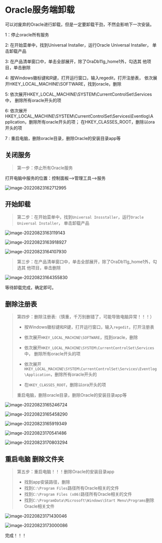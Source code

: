 # Oracle服务端卸载

可以对废弃的Oracle进行卸载，但是一定要卸载干劲，不然会影响下一次安装。



1：停止oracle所有服务	

2:   在开始菜单中，找到Universal Installer，运行Oracle Universal Installer，	单击卸载产品     

3:    在产品清单窗口中，单击全部展开，除了OraDb11g_home1外，勾选其	他项目，单击删除	

4:    按Windows徽标键和R键，打开运行窗口，输入regedit，打开注册表，	依次展开HKEY_LOCAL_MACHINE\SOFTWARE，找到oracle，删除	

5:    依次展开HKEY_LOCAL_MACHINE\SYSTEM\CurrentControlSet\Services中，	删除所有oracle开头的项	

6:    依次展开	HKEY_LOCAL_MACHINE\SYSTEM\CurrentControlSet\Services\Eventlog\A	pplication，删除所有oracle开头的项；		在HKEY_CLASSES_ROOT，删除以ora开头的项	

7 :   重启电脑，删除oracle目录，删除Oracle的安装目录app等



## 关闭服务

> 第一步：停止所有Oracle服务

打开电脑中服务的位置：控制面板-->管理工具-->服务

![image-20220823162712995](http://img.itzhameng.com/blog/image-20220823162712995.png?imageslim)



## 开始卸载

> 第二步：在开始菜单中，找到`Universal Inssstaller`，运行`Oracle Universal Installer`，	单击卸载产品

![image-20220823163119143](http://img.itzhameng.com/blog/image-20220823163119143.png?imageslim)

![image-20220823163918927](http://img.itzhameng.com/blog/image-20220823163918927.png?imageslim)

![image-20220823164107930](http://img.itzhameng.com/blog/image-20220823164107930.png?imageslim)



> 第三步：在产品清单窗口中，单击全部展开，除了OraDb11g_home1外，勾选其	他项目，单击删除	

![image-20220823164355830](http://img.itzhameng.com/blog/image-20220823164355830.png?imageslim)

等待卸载完成，确定即可。



## 删除注册表

> 第四步：删除注册表:（慎重，千万别删错了，可能导致电脑异常！！！）
>
> - 按Windows徽标键和R键，打开运行窗口，输入`regedit`，打开注册表
> - 依次展开`HKEY_LOCAL_MACHINE\SOFTWARE`，找到oracle，删除	
>
> - 依次展开`HKEY_LOCAL_MACHINE\SYSTEM\CurrentControlSet\Services`中，	删除所有oracle开头的项	
>
> - 依次展开`HKEY_LOCAL_MACHINE\SYSTEM\CurrentControlSet\Services\Eventlog\Application`，删除所有oracle开头的
> - 在`HKEY_CLASSES_ROOT`，删除以ora开头的项	
>
> 重启电脑，删除oracle目录，删除Oracle的安装目录app等

![image-20220823165246724](http://img.itzhameng.com/blog/image-20220823165246724.png?imageslim)

![image-20220823165458290](http://img.itzhameng.com/blog/image-20220823165458290.png?imageslim)

![image-20220823165919349](http://img.itzhameng.com/blog/image-20220823165919349.png?imageslim)

![image-20220823170541486](http://img.itzhameng.com/blog/image-20220823170541486.png?imageslim)

![image-20220823170803294](http://img.itzhameng.com/blog/image-20220823170803294.png?imageslim)



## 重启电脑 删除文件夹

> 第五步：重启电脑！！！删除Oracle的安装目录app
>
> - 找到app安装路径，删除
> - 找到`C:\Program Files`路径所有Oracle相关的文件
> - 找到`C:\Program Files (x86)`路径所有Oracle相关的文件
> - 找到`C:\ProgramData\Microsoft\Windows\Start Menu\Programs`删除Oracle相关文件

![image-20220823171430046](http://img.itzhameng.com/blog/image-20220823171433466.png?imageslim)

![image-20220823173000086](http://img.itzhameng.com/blog/image-20220823173000086.png?imageslim)

完成！！！

